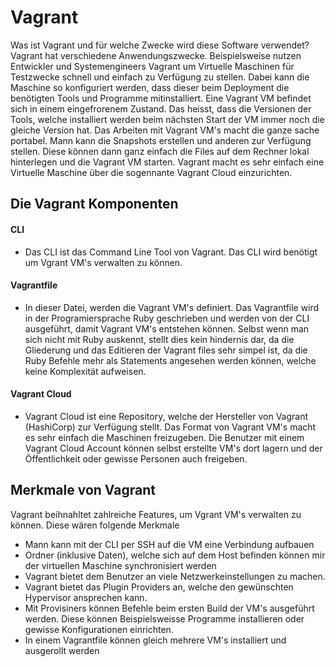 # Vagrant
Was ist Vagrant und für welche Zwecke wird diese Software verwendet?
Vagrant hat verschiedene Anwendungszwecke. Beispielsweise nutzen Entwickler und Systemengineers Vagrant um Virtuelle Maschinen für Testzwecke schnell und einfach zu Verfügung zu stellen.
Dabei kann die Maschine so konfiguriert werden, dass dieser beim Deployment die benötigten Tools und Programme mitinstalliert.
Eine Vagrant VM befindet sich in einem eingefrorenem Zustand. Das heisst, dass die Versionen der Tools, welche installiert werden beim nächsten Start der VM immer noch die gleiche Version hat.
Das Arbeiten mit Vagrant VM's macht die ganze sache portabel. Mann kann die Snapshots erstellen und anderen zur Verfügung stellen.
Diese können dann ganz einfach die Files auf dem Rechner lokal hinterlegen und die Vagrant VM starten.
Vagrant macht es sehr einfach eine Virtuelle Maschine über die sogennante Vagrant Cloud einzurichten.

## Die Vagrant Komponenten
#### CLI
* Das CLI ist das Command Line Tool von Vagrant. Das CLI wird benötigt um Vgrant VM's verwalten zu können.
#### Vagrantfile
* In dieser Datei, werden die Vagrant VM's definiert. Das Vagrantfile wird in der Programiersprache Ruby geschrieben und werden von der CLI ausgeführt, damit Vagrant VM's entstehen können. Selbst wenn man sich nicht mit Ruby auskennt, stellt dies kein hindernis dar, da die Gliederung und das Editieren der Vagrant files sehr simpel ist, da die Ruby Befehle mehr als Statements angesehen werden können, welche keine Komplexität aufweisen.
#### Vagrant Cloud
* Vagrant Cloud ist eine Repository, welche der Hersteller von Vagrant (HashiCorp) zur Verfügung stellt. Das Format von Vagrant VM's macht es sehr einfach die Maschinen freizugeben. Die Benutzer mit einem Vagrant Cloud Account können selbst erstellte VM's dort lagern und  der Öffentlichkeit oder gewisse Personen auch freigeben.
## Merkmale von Vagrant
Vagrant beihnahltet zahlreiche Features, um Vgrant VM's verwalten zu können. Diese wären folgende Merkmale
* Mann kann mit der CLI per SSH auf die VM eine Verbindung aufbauen
* Ordner (inklusive Daten), welche sich auf dem Host befinden können mir der virtuellen Maschine synchronisiert werden
* Vagrant bietet dem Benutzer an viele Netzwerkeinstellungen zu machen.
* Vagrant bietet das Plugin Providers an, welche den gewünschten Hypervisor ansprechen kann.
* Mit Provisiners können Befehle beim ersten Build der VM's ausgeführt werden. Diese können Beispielsweisse Programme installieren oder gewisse Konfigurationen einrichten.
* In einem Vagrantfile können gleich mehrere VM's installiert und ausgerollt werden
